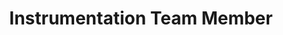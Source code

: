 ---
layout: member
weight: 5000
name: Taylor Mcouat
title: Instrumentation Team Member
img: /assets/images/members/default.png
email: taylor.mcouat@gmail.com
status: alumni
year: 2020
alumni_position: A Random Location (Touring the world)
biography: >
  Taylor Mcouat is a second year student in Chemical Engineering. He has previously completed a Bachelor of Science degree in Chemistry at the University of Calgary and is intrested in applying his knowledge and technical skills from this degree to chemical processes in the food, energy and manufacturing industries. As a member of the instrumentation team Taylor aims to work hands on with the brewing process measuring specific concentrations of chemicals throughout the process.

linkedin: https://www.linkedin.com/in/taylor-mcouat-9220a616b/
---